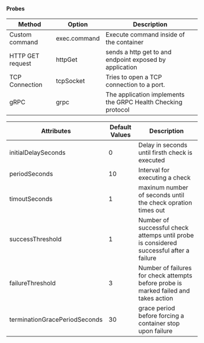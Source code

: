 #### Probes

| Method | Option | Description |
| ------ | ------ | ----------- |
| Custom command | exec.command | Execute command inside of the container |
| HTTP GET request | httpGet | sends a http get to and endpoint exposed by application |
| TCP Connection | tcpSocket | Tries to open a TCP connection to a port.|
| gRPC | grpc | The application implements the GRPC Health Checking protocol | 


| Attributes | Default Values | Description|
| ---------- | -------------- | ---------- |
| initialDelaySeconds | 0 | Delay in seconds until firsth check is executed |
| periodSeconds | 10 | Interval for executing a check | 
| timoutSeconds | 1 | maxinum number of seconds until the check opration times out | 
| successThreshold | 1 | Number of successful check attemps until probe is considered successful after a failure | 
| failureThreshold | 3 | Number of failures for check attempts before probe is marked failed and takes action | 
| terminationGracePeriodSeconds | 30 | grace period before forcing a container stop upon failure | 
